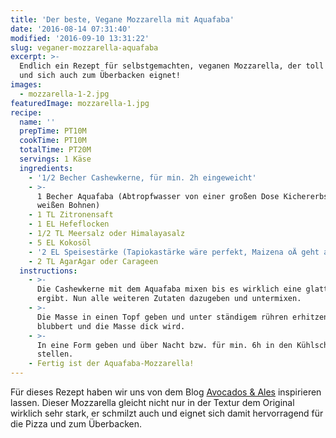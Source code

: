 ```yaml
---
title: 'Der beste, Vegane Mozzarella mit Aquafaba'
date: '2016-08-14 07:31:40'
modified: '2016-09-10 13:31:22'
slug: veganer-mozzarella-aquafaba
excerpt: >-
  Endlich ein Rezept für selbstgemachten, veganen Mozzarella, der toll schmeckt
  und sich auch zum Überbacken eignet!
images:
  - mozzarella-1-2.jpg
featuredImage: mozzarella-1.jpg
recipe:
  name: ''
  prepTime: PT10M
  cookTime: PT10M
  totalTime: PT20M
  servings: 1 Käse
  ingredients:
    - '1/2 Becher Cashewkerne, für min. 2h eingeweicht'
    - >-
      1 Becher Aquafaba (Abtropfwasser von einer großen Dose Kichererbsen oder
      weißen Bohnen)
    - 1 TL Zitronensaft
    - 1 EL Hefeflocken
    - 1/2 TL Meersalz oder Himalayasalz
    - 5 EL Kokosöl
    - '2 EL Speisestärke (Tapiokastärke wäre perfekt, Maizena oÄ geht auch)'
    - 2 TL AgarAgar oder Carageen
  instructions:
    - >-
      Die Cashewkerne mit dem Aquafaba mixen bis es wirklich eine glatte Masse
      ergibt. Nun alle weiteren Zutaten dazugeben und untermixen.
    - >-
      Die Masse in einen Topf geben und unter ständigem rühren erhitzen bis es
      blubbert und die Masse dick wird.
    - >-
      In eine Form geben und über Nacht bzw. für min. 6h in den Kühlschrank
      stellen.
    - Fertig ist der Aquafaba-Mozzarella!
---
```


Für dieses Rezept haben wir uns von dem Blog [Avocados & Ales](https://avocadosandales.com/2015/08/24/aquafaba-cheese/) inspirieren lassen. Dieser Mozzarella gleicht nicht nur in der Textur dem Original wirklich sehr stark, er schmilzt auch und eignet sich damit hervorragend für die Pizza und zum Überbacken.

<!-- Image removed (no copyright): mozzarella-1-2-640x424.jpg -->
